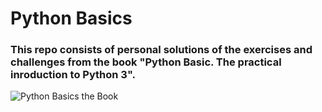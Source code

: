 # Python Basics

### This repo  consists of personal solutions of the exercises and challenges from the book "Python Basic. The practical inroduction to Python 3".

![Python Basics the Book]("https://github.com/ArchieDash/Python-Basics/blob/master/book_cover.jpg")
